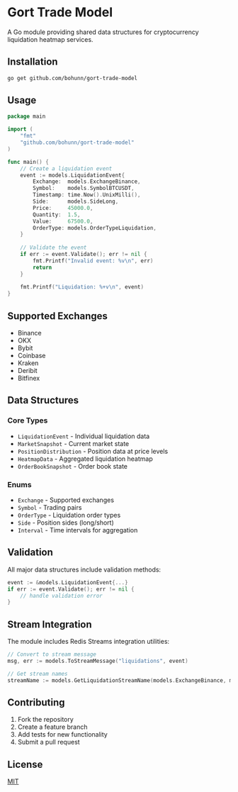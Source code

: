 # Gort Trade Model

A Go module providing shared data structures for cryptocurrency liquidation heatmap services.

## Installation

```bash
go get github.com/bohunn/gort-trade-model
```

## Usage

```go
package main

import (
    "fmt"
    "github.com/bohunn/gort-trade-model"
)

func main() {
    // Create a liquidation event
    event := models.LiquidationEvent{
        Exchange:  models.ExchangeBinance,
        Symbol:    models.SymbolBTCUSDT,
        Timestamp: time.Now().UnixMilli(),
        Side:      models.SideLong,
        Price:     45000.0,
        Quantity:  1.5,
        Value:     67500.0,
        OrderType: models.OrderTypeLiquidation,
    }
    
    // Validate the event
    if err := event.Validate(); err != nil {
        fmt.Printf("Invalid event: %v\n", err)
        return
    }
    
    fmt.Printf("Liquidation: %+v\n", event)
}
```

## Supported Exchanges

- Binance
- OKX
- Bybit
- Coinbase
- Kraken
- Deribit
- Bitfinex

## Data Structures

### Core Types
- `LiquidationEvent` - Individual liquidation data
- `MarketSnapshot` - Current market state
- `PositionDistribution` - Position data at price levels
- `HeatmapData` - Aggregated liquidation heatmap
- `OrderBookSnapshot` - Order book state

### Enums
- `Exchange` - Supported exchanges
- `Symbol` - Trading pairs
- `OrderType` - Liquidation order types
- `Side` - Position sides (long/short)
- `Interval` - Time intervals for aggregation

## Validation

All major data structures include validation methods:

```go
event := &models.LiquidationEvent{...}
if err := event.Validate(); err != nil {
    // handle validation error
}
```

## Stream Integration

The module includes Redis Streams integration utilities:

```go
// Convert to stream message
msg, err := models.ToStreamMessage("liquidations", event)

// Get stream names
streamName := models.GetLiquidationStreamName(models.ExchangeBinance, models.SymbolBTCUSDT)
```

## Contributing

1. Fork the repository
2. Create a feature branch
3. Add tests for new functionality
4. Submit a pull request

## License

[MIT](LICENSE.md)